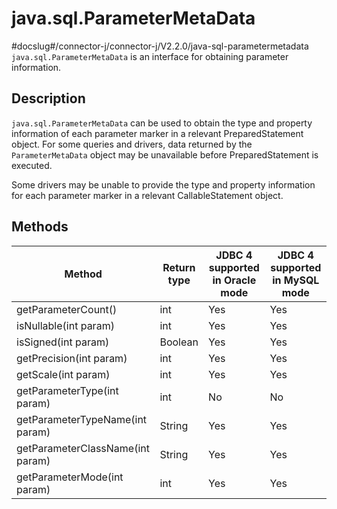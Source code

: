 java.sql.ParameterMetaData 
===============================================
#docslug#/connector-j/connector-j/V2.2.0/java-sql-parametermetadata
`java.sql.ParameterMetaData` is an interface for obtaining parameter information. 

Description 
--------------------------------

`java.sql.ParameterMetaData` can be used to obtain the type and property information of each parameter marker in a relevant PreparedStatement object. For some queries and drivers, data returned by the `ParameterMetaData` object may be unavailable before PreparedStatement is executed. 

Some drivers may be unable to provide the type and property information for each parameter marker in a relevant CallableStatement object.

Methods 
----------------------------



|              Method              | Return type | JDBC 4 supported in Oracle mode | JDBC 4 supported in MySQL mode |
|----------------------------------|-------------|---------------------------------|--------------------------------|
| getParameterCount()              | int         | Yes                             | Yes                            |
| isNullable(int param)            | int         | Yes                             | Yes                            |
| isSigned(int param)              | Boolean     | Yes                             | Yes                            |
| getPrecision(int param)          | int         | Yes                             | Yes                            |
| getScale(int param)              | int         | Yes                             | Yes                            |
| getParameterType(int param)      | int         | No                              | No                             |
| getParameterTypeName(int param)  | String      | Yes                             | Yes                            |
| getParameterClassName(int param) | String      | Yes                             | Yes                            |
| getParameterMode(int param)      | int         | Yes                             | Yes                            |



